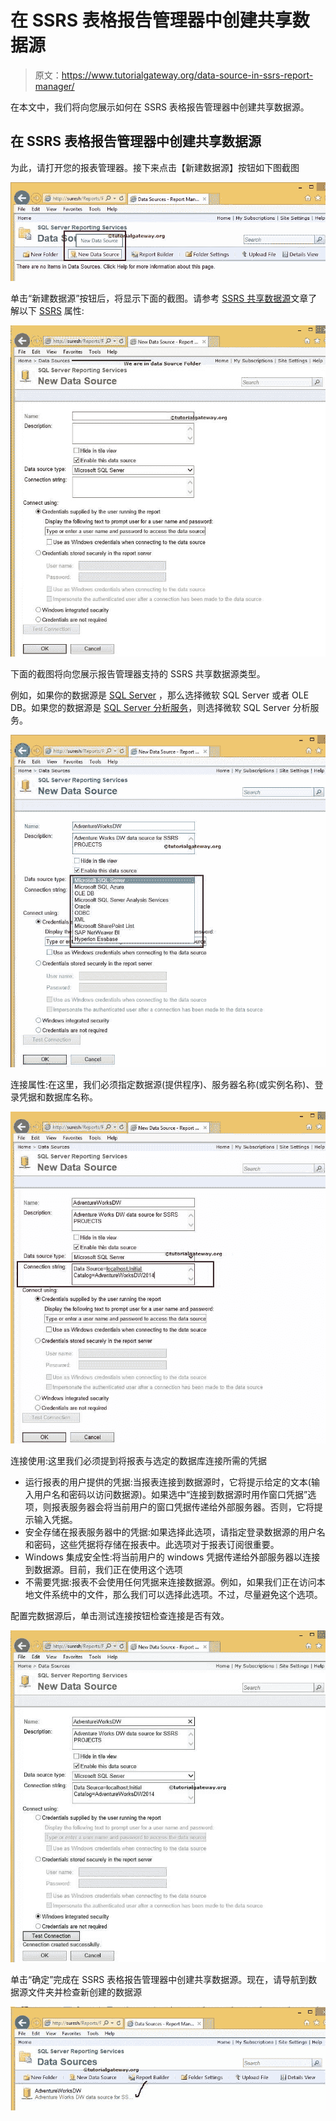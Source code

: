 # 在 SSRS 表格报告管理器中创建共享数据源

> 原文：<https://www.tutorialgateway.org/data-source-in-ssrs-report-manager/>

在本文中，我们将向您展示如何在 SSRS 表格报告管理器中创建共享数据源。

## 在 SSRS 表格报告管理器中创建共享数据源

为此，请打开您的报表管理器。接下来点击【新建数据源】按钮如下图截图

![Create Shared Data Source in SSRS Report Manager 1](img/025de9e2aab1775dd8b11415b1126c4c.png)

单击“新建数据源”按钮后，将显示下面的截图。请参考 [SSRS 共享数据源](https://www.tutorialgateway.org/ssrs-shared-data-source/)文章了解以下 [SSRS](https://www.tutorialgateway.org/ssrs/) 属性:

![Create Shared Data Source in SSRS Report Manager 2](img/07ace368834aeb8a681d8b006e46b5c1.png)

下面的截图将向您展示报告管理器支持的 SSRS 共享数据源类型。

例如，如果你的数据源是 [SQL Server](https://www.tutorialgateway.org/sql/) ，那么选择微软 SQL Server 或者 OLE DB。如果您的数据源是 [SQL Server 分析服务](https://www.tutorialgateway.org/ssas/)，则选择微软 SQL Server 分析服务。

![Create Shared Data Source in SSRS Report Manager 3](img/766e2e6b36835108ba50a943f7001616.png)

连接属性:在这里，我们必须指定数据源(提供程序)、服务器名称(或实例名称)、登录凭据和数据库名称。

![Create Shared Data Source in SSRS Report Manager 4](img/7bb2a7dfdc092f7c3de93bb93e4461dc.png)

连接使用:这里我们必须提到将报表与选定的数据库连接所需的凭据

*   运行报表的用户提供的凭据:当报表连接到数据源时，它将提示给定的文本(输入用户名和密码以访问数据源)。如果选中“连接到数据源时用作窗口凭据”选项，则报表服务器会将当前用户的窗口凭据传递给外部服务器。否则，它将提示输入凭据。
*   安全存储在报表服务器中的凭据:如果选择此选项，请指定登录数据源的用户名和密码，这些凭据将存储在报表中。此选项对于报表订阅很重要。
*   Windows 集成安全性:将当前用户的 windows 凭据传递给外部服务器以连接到数据源。目前，我们正在使用这个选项
*   不需要凭据:报表不会使用任何凭据来连接数据源。例如，如果我们正在访问本地文件系统中的文件，那么我们可以选择此选项。不过，尽量避免这个选项。

配置完数据源后，单击测试连接按钮检查连接是否有效。

![Create Shared Data Source in SSRS Report Manager 5](img/e0f248a86b6d48d4fec0d280dc598aff.png)

单击“确定”完成在 SSRS 表格报告管理器中创建共享数据源。现在，请导航到数据源文件夹并检查新创建的数据源

![Create Shared Data Source in SSRS Report Manager 6](img/09fdc4be1b0f41b1be939b26db571e7a.png)